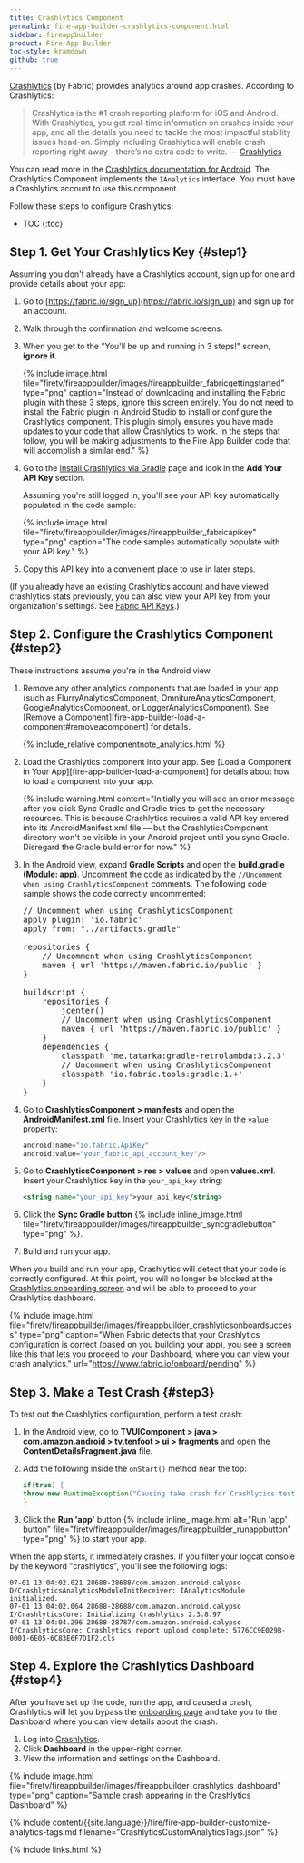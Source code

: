 ```yaml
---
title: Crashlytics Component
permalink: fire-app-builder-crashlytics-component.html
sidebar: fireappbuilder
product: Fire App Builder
toc-style: kramdown
github: true
---
```


[Crashlytics](http://try.crashlytics.com/) (by Fabric) provides analytics around app crashes. According to Crashlytics:

>Crashlytics is the #1 crash reporting platform for iOS and Android. With Crashlytics, you get real-time information on crashes inside your app, and all the details you need to tackle the most impactful stability issues head-on. Simply including Crashlytics will enable crash reporting right away - there’s no extra code to write. &mdash; [Crashlytics](https://docs.fabric.io/android/crashlytics/overview.html)

 You can read more in the [Crashlytics documentation for Android](https://docs.fabric.io/android/crashlytics/overview.html). The Crashlytics Component implements the `IAnalytics` interface. You must have a Crashlytics account to use this component.

Follow these steps to configure Crashlytics:

* TOC
{:toc}

## Step 1. Get Your Crashlytics Key {#step1}

Assuming you don't already have a Crashlytics account, sign up for one and provide details about your app:

1.  Go to [https://fabric.io/sign_up](https://fabric.io/sign_up) and sign up for an account.
2.  Walk through the confirmation and welcome screens.
3.  When you get to the "You'll be up and running in 3 steps!" screen, **ignore it**.

    {% include image.html file="firetv/fireappbuilder/images/fireappbuilder_fabricgettingstarted" type="png" caption="Instead of downloading and installing the Fabric plugin with these 3 steps, ignore this screen entirely. You do not need to install the Fabric plugin in Android Studio to install or configure the Crashlytics component. This plugin simply ensures you have made updates to your code that allow Crashlytics to work. In the steps that follow, you will be making adjustments to the Fire App Builder code that will accomplish a similar end." %}

4.  Go to the [Install Crashlytics via Gradle](https://fabric.io/kits/android/crashlytics/install) page and look in the **Add Your API Key** section.

    Assuming you're still logged in, you'll see your API key automatically populated in the code sample:

    {% include image.html file="firetv/fireappbuilder/images/fireappbuilder_fabricapikey" type="png" caption="The code samples automatically populate with your API key." %}

5.  Copy this API key into a convenient place to use in later steps.

(If you already have an existing Crashlytics account and have viewed crashlytics stats previously, you can also view your API key from your organization's settings. See [Fabric API Keys](https://docs.fabric.io/android/fabric/settings/api-keys.html).)

## Step 2. Configure the Crashlytics Component {#step2}

These instructions assume you're in the Android view.

1.  Remove any other analytics components that are loaded in your app (such as FlurryAnalyticsComponent, OmnitureAnalyticsComponent, GoogleAnalyticsComponent, or LoggerAnalyticsComponent). See [Remove a Component][fire-app-builder-load-a-component#removeacomponent] for details.  

    {% include_relative componentnote_analytics.html %}

2.  Load the Crashlytics component into your app. See [Load a Component in Your App][fire-app-builder-load-a-component] for details about how to load a component into your app.

    {% include warning.html content="Initially you will see an error message after you click Sync Gradle and Gradle tries to get the necessary resources. This is because Crashlytics requires a valid API key entered into its AndroidManifest.xml file &mdash; but the CrashlyticsComponent directory won't be visible in your Android project until you sync Gradle. Disregard the Gradle build error for now." %}

3.  In the Android view, expand **Gradle Scripts** and open the **build.gradle (Module: app)**. Uncomment the code as indicated by the `//Uncomment when using CrashlyticsComponent` comments. The following code sample shows the code correctly uncommented:

    <pre>
    <span class="red">// Uncomment when using CrashlyticsComponent</span>
    apply plugin: 'io.fabric'
    apply from: "../artifacts.gradle"

    repositories {
        <span class="red">// Uncomment when using CrashlyticsComponent</span>
        maven { url 'https://maven.fabric.io/public' }
    }

    buildscript {
        repositories {
            jcenter()
            <span class="red">// Uncomment when using CrashlyticsComponent</span>
            maven { url 'https://maven.fabric.io/public' }
        }
        dependencies {
            classpath 'me.tatarka:gradle-retrolambda:3.2.3'
            <span class="red">// Uncomment when using CrashlyticsComponent</span>
            classpath 'io.fabric.tools:gradle:1.+'
        }
    }
    </pre>

5.  Go to **CrashlyticsComponent > manifests** and open the **AndroidManifest.xml** file. Insert your Crashlytics key in the `value` property:

    ```java
    android:name="io.fabric.ApiKey"
    android:value="your_fabric_api_account_key"/>
    ```

6.  Go to **CrashlyticsComponent > res > values** and open  **values.xml**. Insert your Crashlytics key in the `your_api_key` string:

    ```xml
    <string name="your_api_key">your_api_key</string>
    ```

7.  Click the **Sync Gradle button** {% include inline_image.html file="firetv/fireappbuilder/images/fireappbuilder_syncgradlebutton" type="png" %}.
8.  Build and run your app.

When you build and run your app, Crashlytics will detect that your code is correctly configured. At this point, you will no longer be blocked at the [Crashlytics onboarding screen](https://www.fabric.io/onboard/pending) and will be able to proceed to your Crashlytics dashboard.

{% include image.html file="firetv/fireappbuilder/images/fireappbuilder_crashlyticsonboardsuccess" type="png" caption="When Fabric detects that your Crashlytics configuration is correct (based on you building your app), you see a screen like this that lets you proceed to your Dashboard, where you can view your crash analytics." url="https://www.fabric.io/onboard/pending" %}

## Step 3. Make a Test Crash {#step3}

To test out the Crashlytics configuration, perform a test crash:

1.  In the Android view, go to **TVUIComponent > java > com.amazon.android > tv.tenfoot > ui > fragments** and open the **ContentDetailsFragment.java** file.
2.  Add the following inside the `onStart()` method near the top:

    ```java
    if(true) {
    throw new RuntimeException("Causing fake crash for Crashlytics test");
    }
    ```

3.  Click the **Run 'app'** button  {% include inline_image.html alt="Run 'app' button" file="firetv/fireappbuilder/images/fireappbuilder_runappbutton" type="png" %} to start your app.

When the app starts, it immediately crashes. If you filter your logcat console by the keyword "crashlytics", you'll see the following logs:

```
07-01 13:04:02.021 28688-28688/com.amazon.android.calypso D/CrashlyticsAnalyticsModuleInitReceiver: IAnalyticsModule initialized.
07-01 13:04:02.064 28688-28688/com.amazon.android.calypso I/CrashlyticsCore: Initializing Crashlytics 2.3.8.97
07-01 13:04:04.296 28688-28787/com.amazon.android.calypso I/CrashlyticsCore: Crashlytics report upload complete: 5776CC9E029B-0001-6E05-6C83E6F7D1F2.cls
```

## Step 4. Explore the Crashlytics Dashboard {#step4}

After you have set up the code, run the app, and caused a crash, Crashlytics will let you bypass the [onboarding page](https://www.fabric.io/onboard/pending) and take you to the Dashboard where you can view details about the crash.

1.  Log into [Crashlytics](https://fabric.io/kits/android/crashlytics).
2.  Click **Dashboard** in the upper-right corner.
3.  View the information and settings on the Dashboard.

{% include image.html file="firetv/fireappbuilder/images/fireappbuilder_crashlytics_dashboard" type="png" caption="Sample crash appearing in the Crashlytics Dashboard" %}

{% include content/{{site.language}}/fire/fire-app-builder-customize-analytics-tags.md filename="CrashlyticsCustomAnalyticsTags.json" %}


{% include links.html %}
